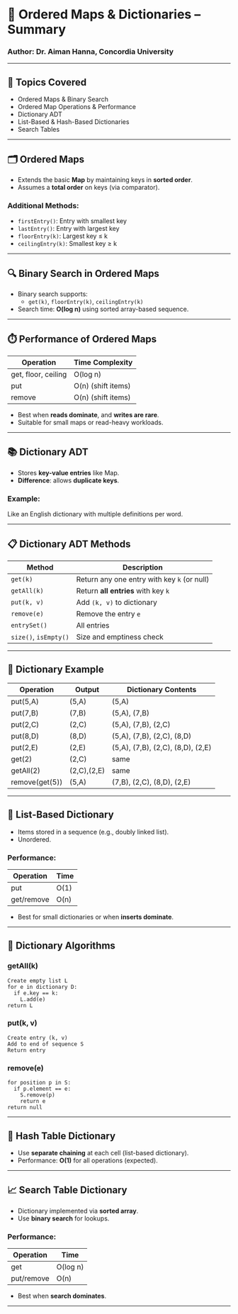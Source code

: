 
# 📘 Ordered Maps & Dictionaries – Summary

### Author: Dr. Aiman Hanna, Concordia University

---

## 📌 Topics Covered

- Ordered Maps & Binary Search
- Ordered Map Operations & Performance
- Dictionary ADT
- List-Based & Hash-Based Dictionaries
- Search Tables

---

## 🗂️ Ordered Maps

- Extends the basic **Map** by maintaining keys in **sorted order**.
- Assumes a **total order** on keys (via comparator).

### Additional Methods:
- `firstEntry()`: Entry with smallest key
- `lastEntry()`: Entry with largest key
- `floorEntry(k)`: Largest key ≤ k
- `ceilingEntry(k)`: Smallest key ≥ k

---

## 🔍 Binary Search in Ordered Maps

- Binary search supports:
  - `get(k)`, `floorEntry(k)`, `ceilingEntry(k)`
- Search time: **O(log n)** using sorted array-based sequence.

---

## ⏱️ Performance of Ordered Maps

| Operation       | Time Complexity |
|----------------|------------------|
| get, floor, ceiling | O(log n) |
| put             | O(n) (shift items) |
| remove          | O(n) (shift items) |

- Best when **reads dominate**, and **writes are rare**.
- Suitable for small maps or read-heavy workloads.

---

## 📚 Dictionary ADT

- Stores **key-value entries** like Map.
- **Difference**: allows **duplicate keys**.

### Example:
Like an English dictionary with multiple definitions per word.

---

## 📋 Dictionary ADT Methods

| Method        | Description |
|---------------|-------------|
| `get(k)`      | Return any one entry with key `k` (or null) |
| `getAll(k)`   | Return **all entries** with key `k` |
| `put(k, v)`   | Add `(k, v)` to dictionary |
| `remove(e)`   | Remove the entry `e` |
| `entrySet()`  | All entries |
| `size()`, `isEmpty()` | Size and emptiness check |

---

## 🔁 Dictionary Example

| Operation         | Output     | Dictionary Contents                   |
|------------------|------------|---------------------------------------|
| put(5,A)          | (5,A)      | (5,A)                                 |
| put(7,B)          | (7,B)      | (5,A), (7,B)                          |
| put(2,C)          | (2,C)      | (5,A), (7,B), (2,C)                   |
| put(8,D)          | (8,D)      | (5,A), (7,B), (2,C), (8,D)            |
| put(2,E)          | (2,E)      | (5,A), (7,B), (2,C), (8,D), (2,E)     |
| get(2)            | (2,C)      | same                                  |
| getAll(2)         | (2,C),(2,E)| same                                  |
| remove(get(5))    | (5,A)      | (7,B), (2,C), (8,D), (2,E)            |

---

## 📄 List-Based Dictionary

- Items stored in a sequence (e.g., doubly linked list).
- Unordered.

### Performance:

| Operation | Time     |
|-----------|----------|
| put       | O(1)     |
| get/remove| O(n)     |

- Best for small dictionaries or when **inserts dominate**.

---

## 🧮 Dictionary Algorithms

### getAll(k)
```pseudo
Create empty list L
for e in dictionary D:
  if e.key == k:
    L.add(e)
return L
```

### put(k, v)
```pseudo
Create entry (k, v)
Add to end of sequence S
Return entry
```

### remove(e)
```pseudo
for position p in S:
  if p.element == e:
    S.remove(p)
    return e
return null
```

---

## 🧰 Hash Table Dictionary

- Use **separate chaining** at each cell (list-based dictionary).
- Performance: **O(1)** for all operations (expected).

---

## 📈 Search Table Dictionary

- Dictionary implemented via **sorted array**.
- Use **binary search** for lookups.

### Performance:

| Operation | Time     |
|-----------|----------|
| get       | O(log n) |
| put/remove| O(n)     |

- Best when **search dominates**.

---

